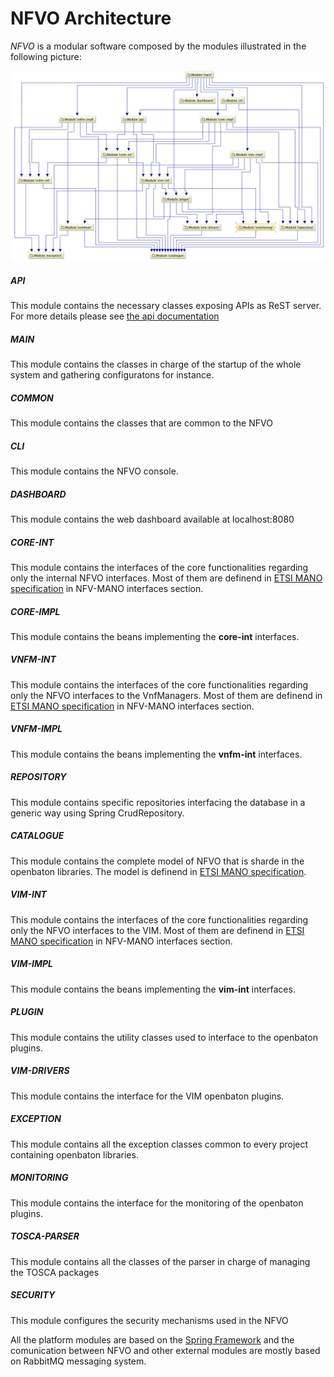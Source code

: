 # NFVO Architecture

*NFVO* is a modular software composed by the modules illustrated in the following picture:

![NFVO module architecture][nfvo-architecture-full]

##### API

This module contains the necessary classes exposing APIs as ReST server. For more details please see [the api documentation][api]

##### MAIN

This module contains the classes in charge of the startup of the whole system and gathering configuratons for instance.

##### COMMON

This module contains the classes that are common to the NFVO

##### CLI

This module contains the NFVO console.

##### DASHBOARD

This module contains the web dashboard available at localhost:8080

##### CORE-INT

This module contains the interfaces of the core functionalities regarding only the internal NFVO interfaces. Most of them are definend in [ETSI MANO specification][nfv-mano] in NFV-MANO interfaces section.

##### CORE-IMPL

This module contains the beans implementing the **core-int** interfaces.

##### VNFM-INT

This module contains the interfaces of the core functionalities regarding only the NFVO interfaces to the VnfManagers. Most of them are definend in [ETSI MANO specification][nfv-mano] in NFV-MANO interfaces section.

##### VNFM-IMPL

This module contains the beans implementing the **vnfm-int** interfaces.

##### REPOSITORY

This module contains specific repositories interfacing the database in a generic way using Spring CrudRepository.

##### CATALOGUE

This module contains the complete model of NFVO that is sharde in the openbaton libraries. The model is definend in [ETSI MANO specification][nfv-mano].

##### VIM-INT

This module contains the interfaces of the core functionalities regarding only the NFVO interfaces to the VIM. Most of them are definend in [ETSI MANO specification][nfv-mano] in NFV-MANO interfaces section.

##### VIM-IMPL

This module contains the beans implementing the **vim-int** interfaces.

##### PLUGIN

This module contains the utility classes used to interface to the openbaton plugins.

##### VIM-DRIVERS

This module contains the interface for the VIM openbaton plugins.

##### EXCEPTION

This module contains all the exception classes common to every project containing openbaton libraries.

##### MONITORING

This module contains the interface for the monitoring of the openbaton plugins.

##### TOSCA-PARSER

This module contains all the classes of the parser in charge of managing the TOSCA packages

##### SECURITY

This module configures the security mechanisms used in the NFVO



All the platform modules are based on the [Spring Framework](http://spring.io/) and the comunication between NFVO and other external modules are mostly based on RabbitMQ messaging system.  

<!---
References
-->

[api]: http://get.openbaton.org/api/ApiDoc.pdf
[nfvo-architecture-full]:images/nfvo-architecture-full.png
[nfv-mano]: http://www.etsi.org/deliver/etsi_gs/NFV-MAN/001_099/001/01.01.01_60/gs_NFV-MAN001v010101p.pdf

<!---
 Script for open external links in a new tab
-->
<script type="text/javascript" charset="utf-8">
      // Creating custom :external selector
      $.expr[':'].external = function(obj){
          return !obj.href.match(/^mailto\:/)
                  && (obj.hostname != location.hostname);
      };
      $(function(){
        $('a:external').addClass('external');
        $(".external").attr('target','_blank');
      })
</script>
